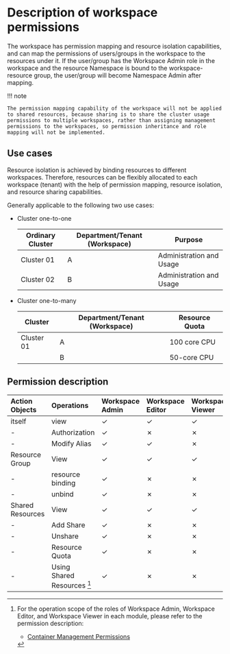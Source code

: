 # Description of workspace permissions

The workspace has permission mapping and resource isolation capabilities, and can map the permissions of users/groups in the workspace to the resources under it.
If the user/group has the Workspace Admin role in the workspace and the resource Namespace is bound to the workspace-resource group, the user/group will become Namespace Admin after mapping.

!!! note

    The permission mapping capability of the workspace will not be applied to shared resources, because sharing is to share the cluster usage permissions to multiple workspaces, rather than assigning management permissions to the workspaces, so permission inheritance and role mapping will not be implemented.

## Use cases

Resource isolation is achieved by binding resources to different workspaces. Therefore, resources can be flexibly allocated to each workspace (tenant) with the help of permission mapping, resource isolation, and resource sharing capabilities.

Generally applicable to the following two use cases:

- Cluster one-to-one

     | Ordinary Cluster | Department/Tenant (Workspace) | Purpose |
     | -------- | ---------------- | -------- |
     | Cluster 01 | A | Administration and Usage |
     | Cluster 02 | B | Administration and Usage |

- Cluster one-to-many

     | Cluster | Department/Tenant (Workspace) | Resource Quota |
     | ------- | ---------------- | ---------- |
     | Cluster 01 | A | 100 core CPU |
     | | B | 50-core CPU |

## Permission description

| Action Objects | Operations | Workspace Admin | Workspace Editor | Workspace Viewer |
| :------- | :---------------- | :-------------- | :-------------- | :--------------- |
| itself | view | &check; | &check; | &check; |
| - | Authorization | &check; | &cross; | &cross; |
| - | Modify Alias | &check; | &check; | &cross; |
| Resource Group | View | &check; | &check; | &check; |
| - | resource binding | &check; | &cross; | &cross; |
| - | unbind | &check; | &cross; | &cross; |
| Shared Resources | View | &check; | &check; | &check; |
| - | Add Share | &check; | &cross; | &cross; |
| - | Unshare | &check; | &cross; | &cross; |
| - | Resource Quota | &check; | &cross; | &cross; |
| - | Using Shared Resources [^1] | &check; | &cross; | &cross; |

[^1]:
     For the operation scope of the roles of Workspace Admin, Workspace Editor, and Workspace Viewer in each module, please refer to the permission description:

     - [Container Management Permissions](../../../kpanda/permissions/permission-brief.md)